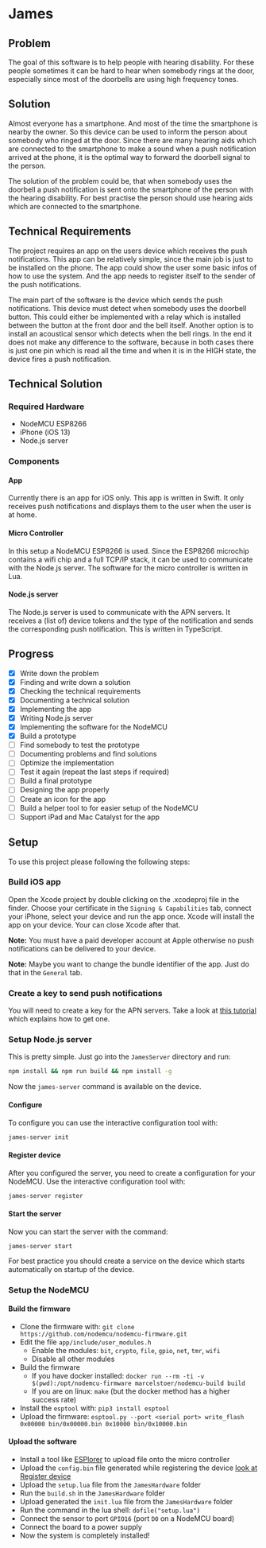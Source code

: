 # James
## Problem
The goal of this software is to help people with hearing disability. For these people
sometimes it can be hard to hear when somebody rings at the door, especially since most
of the doorbells are using high frequency tones.
## Solution
Almost everyone has a smartphone. And most of the time the smartphone is nearby the owner. So this
device can be used to inform the person about somebody who ringed at the door. Since
there are many hearing aids which are connected to the smartphone to make a sound when a
push notification arrived at the phone, it is the optimal way to forward the doorbell signal
to the person.

The solution of the problem could be, that when somebody uses the doorbell a push notification
is sent onto the smartphone of the person with the hearing disability. For best practise
the person should use hearing aids which are connected to the smartphone.
## Technical Requirements
The project requires an app on the users device which receives the push notifications. This
app can be relatively simple, since the main job is just to be installed on the phone. The
app could show the user some basic infos of how to use the system. And the app needs to register
itself to the sender of the push notifications.

The main part of the software is the device which sends the push notifications. This
device must detect when somebody uses the doorbell button. This could either be implemented
with a relay which is installed between the button at the front door and the bell itself. Another
option is to install an acoustical sensor which detects when the bell rings. In the end
it does not make any difference to the software, because in both cases there is just one pin
which is read all the time and when it is in the HIGH state, the device fires a push
notification.
## Technical Solution
### Required Hardware
 - NodeMCU ESP8266
 - iPhone (iOS 13)
 - Node.js server
### Components
#### App
Currently there is an app for iOS only. This app is written in Swift. It only receives push
notifications and displays them to the user when the user is at home.
#### Micro Controller
In this setup a NodeMCU ESP8266 is used. Since the ESP8266 microchip contains a wifi chip
and a full TCP/IP stack, it can be used to communicate with the Node.js server. The software
for the micro controller is written in Lua.
#### Node.js server
The Node.js server is used to communicate with the APN servers. It receives a (list of) device
tokens and the type of the notification and sends the corresponding push notification. This is
written in TypeScript.
## Progress
 - [x] Write down the problem
 - [x] Finding and write down a solution
 - [x] Checking the technical requirements
 - [x] Documenting a technical solution
 - [x] Implementing the app
 - [x] Writing Node.js server
 - [x] Implementing the software for the NodeMCU
 - [x] Build a prototype
 - [ ] Find somebody to test the prototype
 - [ ] Documenting problems and find solutions
 - [ ] Optimize the implementation
 - [ ] Test it again (repeat the last steps if required)
 - [ ] Build a final prototype
 - [ ] Designing the app properly
 - [ ] Create an icon for the app
 - [ ] Build a helper tool to for easier setup of the NodeMCU
 - [ ] Support iPad and Mac Catalyst for the app
## Setup
To use this project please following the following steps:
### Build iOS app
Open the Xcode project by double clicking on the .xcodeproj file in the finder.
Choose your certificate in the `Signing & Capabilities` tab, connect your iPhone, select
your device and run the app once. Xcode will install the app on your device. Your can close
Xcode after that.

**Note:** You must have a paid developer account at Apple otherwise no push notifications can
be delivered to your device.

**Note:** Maybe you want to change the bundle identifier of the app. Just do that in the `General` tab.
### Create a key to send push notifications
You will need to create a key for the APN servers. Take a look at
[this tutorial](https://www.raywenderlich.com/8164-push-notifications-tutorial-getting-started#toc-anchor-007) 
which explains how to get one.
### Setup Node.js server
This is pretty simple. Just go into the `JamesServer` directory and run:
```bash
npm install && npm run build && npm install -g
```
Now the `james-server` command is available on the device.
#### Configure
To configure you can use the interactive configuration tool with:
```bash
james-server init
```
#### Register device
After you configured the server, you need to create a configuration for your NodeMCU.
Use the interactive configuration tool with:
```bash
james-server register
```
#### Start the server
Now you can start the server with the command:
```bashj
james-server start
```
For best practice you should create a service on the device which starts automatically
on startup of the device.
### Setup the NodeMCU
#### Build the firmware
 - Clone the firmware with: `git clone https://github.com/nodemcu/nodemcu-firmware.git`
 - Edit the file `app/include/user_modules.h`
   - Enable the modules: `bit`, `crypto`, `file`, `gpio`, `net`, `tmr`, `wifi`
   - Disable all other modules
 - Build the firmware
   - If you have docker installed: `docker run --rm -ti -v $(pwd):/opt/nodemcu-firmware marcelstoer/nodemcu-build build`
   - If you are on linux: `make` (but the docker method has a higher success rate)
 - Install the `esptool` with: `pip3 install esptool`
 - Upload the firmware: `esptool.py --port <serial port> write_flash 0x00000 bin/0x00000.bin 0x10000 bin/0x10000.bin`
#### Upload the software
 - Install a tool like [ESPlorer](https://esp8266.ru/esplorer/) to upload file onto the micro controller
 - Upload the `config.bin` file generated while registering the device [look at Register device](#register-device)
 - Upload the `setup.lua` file from the `JamesHardware` folder
 - Run the `build.sh` in the `JamesHardware` folder
 - Upload generated the `init.lua` file from the `JamesHardware` folder
 - Run the command in the lua shell: `dofile("setup.lua")`
 - Connect the sensor to port `GPIO16` (port `D0` on a NodeMCU board)
 - Connect the board to a power supply
 - Now the system is completely installed!
